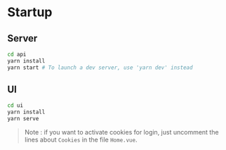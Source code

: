 # Startup

## Server

```bash
cd api
yarn install
yarn start # To launch a dev server, use 'yarn dev' instead
```

## UI

```bash
cd ui
yarn install
yarn serve
```

> Note : if you want to activate cookies for login, just uncomment the lines about `Cookies` in the file `Home.vue`.
